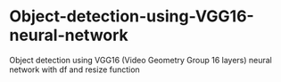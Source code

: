 # Object-detection-using-VGG16-neural-network
Object detection using VGG16 (Video Geometry Group 16 layers) neural network with df and resize function
